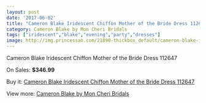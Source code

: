 ```yaml
---
layout: post
date: '2017-06-02'
title: "Cameron Blake Iridescent Chiffon Mother of the Bride Dress 112647"
category: Cameron Blake by Mon Cheri Bridals
tags: ["iridescent","blake","evening","party","dresses"]
image: http://img.princessan.com/21890-thickbox_default/cameron-blake-iridescent-chiffon-mother-of-the-bride-dress-112647.jpg
---
```

Cameron Blake Iridescent Chiffon Mother of the Bride Dress 112647

On Sales: **$346.99**
<a href="https://www.princessan.com/en/9955-cameron-blake-iridescent-chiffon-mother-of-the-bride-dress-112647.html"><amp-img layout="responsive" width="600" height="600" src="//img.princessan.com/21890-thickbox_default/cameron-blake-iridescent-chiffon-mother-of-the-bride-dress-112647.jpg" alt="Cameron Blake Iridescent Chiffon Mother of the Bride Dress 112647 0" /></a>

Buy it: [Cameron Blake Iridescent Chiffon Mother of the Bride Dress 112647](https://www.princessan.com/en/9955-cameron-blake-iridescent-chiffon-mother-of-the-bride-dress-112647.html "Cameron Blake Iridescent Chiffon Mother of the Bride Dress 112647")

View more: [Cameron Blake by Mon Cheri Bridals](https://www.princessan.com/en/79- "Cameron Blake by Mon Cheri Bridals")